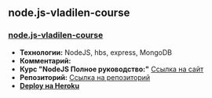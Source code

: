 ## node.js-vladilen-course

### [node.js-vladilen-course](node.js-vladilen-course/pablic/app.js "перейти на сайт")
  - **Технологии:** NodeJS, hbs, express, MongoDB
  - **Комментарий:** 
  - **Курс "NodeJS Полное руководство:"** [Ссылка на сайт](https://webformyself.com/node/ "перейти на сайт")
  - **Репозиторий:** [Ссылка на репозиторий](https://github.com/CyberPunk10/FSD-Frontend-hotel)
  - **[Deploy на Heroku](https://nodejs-course-vladilen-minin.herokuapp.com/)**

